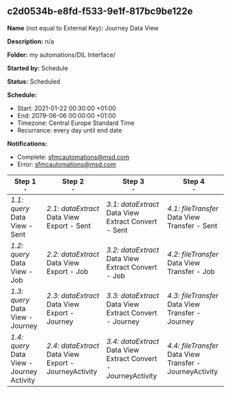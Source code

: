 ## c2d0534b-e8fd-f533-9e1f-817bc9be122e

**Name** (not equal to External Key)**:** Journey Data View

**Description:** n/a

**Folder:** my automations/DIL Interface/

**Started by:** Schedule

**Status:** Scheduled

**Schedule:**

* Start: 2021-01-22 00:30:00 +01:00
* End: 2079-06-06 00:00:00 +01:00
* Timezone: Central Europe Standard Time
* Recurrance: every day until end date

**Notifications:**

* Complete: sfmcautomations@msd.com
* Error: sfmcautomations@msd.com

| Step 1<br>_<small>-</small>_ | Step 2<br>_<small>-</small>_ | Step 3<br>_<small>-</small>_ | Step 4<br>_<small>-</small>_ |
| --- | --- | --- | --- |
| _1.1: query_<br>Data View - Sent | _2.1: dataExtract_<br>Data View Export - Sent | _3.1: dataExtract_<br>Data View Extract Convert - Sent | _4.1: fileTransfer_<br>Data View Transfer - Sent |
| _1.2: query_<br>Data View - Job | _2.2: dataExtract_<br>Data View Export - Job | _3.2: dataExtract_<br>Data View Extract Convert - Job | _4.2: fileTransfer_<br>Data View Transfer - Job |
| _1.3: query_<br>Data View - Journey | _2.3: dataExtract_<br>Data View Export - Journey | _3.3: dataExtract_<br>Data View Extract Convert - Journey | _4.3: fileTransfer_<br>Data View Transfer - Journey |
| _1.4: query_<br>Data View - Journey Activity | _2.4: dataExtract_<br>Data View Export - JourneyActivity | _3.4: dataExtract_<br>Data View Extract Convert - JourneyActivity | _4.4: fileTransfer_<br>Data View Transfer - JourneyActivity |
